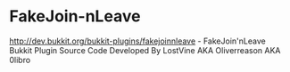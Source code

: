 FakeJoin-nLeave
===============

http://dev.bukkit.org/bukkit-plugins/fakejoinnleave - FakeJoin'nLeave Bukkit Plugin Source Code Developed By LostVine AKA Oliverreason AKA 0libro
